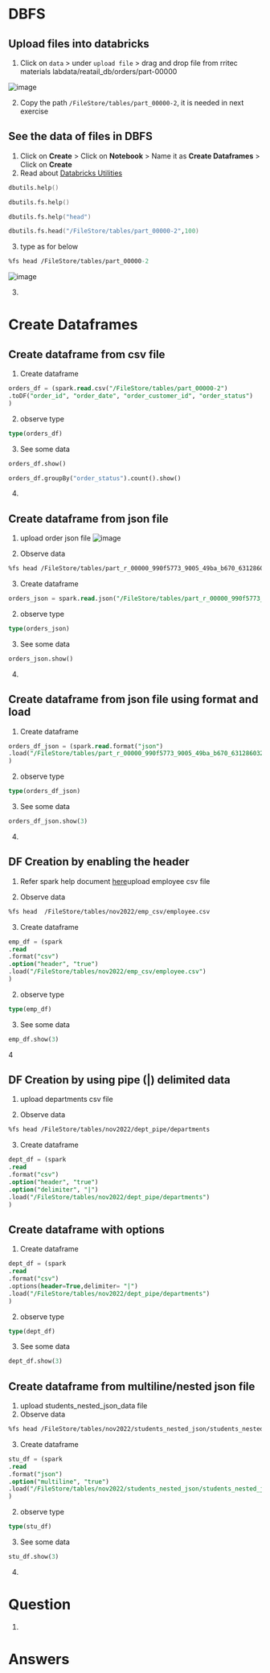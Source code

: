 # DBFS

## Upload files into databricks

1. Click on `data` > under `upload file` > drag and drop file from rritec materials labdata/reatail_db/orders/part-00000

![image](https://user-images.githubusercontent.com/20516321/222360084-1a8ab005-c2d4-4721-8a04-207e6f917468.png)

2.  Copy the path `/FileStore/tables/part_00000-2`, it is needed in next exercise

## See the data of files in DBFS

1. Click on **Create** > Click on **Notebook** > Name it as **Create Dataframes** > Click on **Create**
2. Read about [Databricks Utilities](https://docs.databricks.com/dev-tools/databricks-utils.html#databricks-utilities)
``` fs
dbutils.help()
```
``` fs
dbutils.fs.help()
```

``` fs
dbutils.fs.help("head")
```
``` fs
dbutils.fs.head("/FileStore/tables/part_00000-2",100)
```

3. type as for below
``` fs
%fs head /FileStore/tables/part_00000-2
```
![image](https://user-images.githubusercontent.com/20516321/222361426-8b3fd531-c2ae-49a7-9b36-c97015c30f71.png)


3. 
# Create Dataframes

## Create dataframe from csv file
1. Create dataframe
``` sql
orders_df = (spark.read.csv("/FileStore/tables/part_00000-2")
.toDF("order_id", "order_date", "order_customer_id", "order_status")
)
```
2. observe type
``` sql
type(orders_df)
```
3. See some data
``` sql
orders_df.show()
```
``` py
orders_df.groupBy("order_status").count().show()
```

4. 
## Create dataframe from json file
1. upload order json file
![image](https://user-images.githubusercontent.com/20516321/222363656-9aee863c-a7d3-46d8-8837-eba913b6602e.png)

2. Observe data
``` fs
%fs head /FileStore/tables/part_r_00000_990f5773_9005_49ba_b670_631286032674-1
```
3. Create dataframe
``` sql
orders_json = spark.read.json("/FileStore/tables/part_r_00000_990f5773_9005_49ba_b670_631286032674-1")
```
2. observe type
``` sql
type(orders_json)
```
3. See some data
``` sql
orders_json.show()
```
4. 

## Create dataframe from json file using format and load

1. Create dataframe
``` sql
orders_df_json = (spark.read.format("json")
.load("/FileStore/tables/part_r_00000_990f5773_9005_49ba_b670_631286032674-1")
)
```
2. observe type
``` sql
type(orders_df_json)
```
3. See some data
``` sql
orders_df_json.show(3)
```
4. 
## DF Creation by enabling the header
1. Refer spark help document [here](https://spark.apache.org/docs/latest/sql-data-sources-csv.html)upload employee csv file       

2. Observe data
``` fs
%fs head  /FileStore/tables/nov2022/emp_csv/employee.csv
```
3. Create dataframe
``` sql
emp_df = (spark
.read
.format("csv")
.option("header", "true")
.load("/FileStore/tables/nov2022/emp_csv/employee.csv")
)
```
2. observe type
``` sql
type(emp_df)
```
3. See some data
``` sql
emp_df.show(3)
```
4
## DF Creation by using pipe (|) delimited data
1. upload departments csv file       

2. Observe data
``` fs
%fs head /FileStore/tables/nov2022/dept_pipe/departments
```
3. Create dataframe

``` sql
dept_df = (spark
.read
.format("csv")
.option("header", "true")
.option("delimiter", "|") 
.load("/FileStore/tables/nov2022/dept_pipe/departments")
)
```
## Create dataframe with options

1. Create dataframe

``` sql
dept_df = (spark
.read
.format("csv")
.options(header=True,delimiter= "|") 
.load("/FileStore/tables/nov2022/dept_pipe/departments")
)
```
2. observe type
``` sql
type(dept_df)
```
3. See some data
``` sql
dept_df.show(3)
```
## Create dataframe from multiline/nested json file

1. upload students_nested_json_data file
2. Observe data
``` fs
%fs head /FileStore/tables/nov2022/students_nested_json/students_nested_json_data.json
```
3. Create dataframe
``` sql
stu_df = (spark
.read
.format("json")
.option("multiline", "true")
.load("/FileStore/tables/nov2022/students_nested_json/students_nested_json_data.json")
)
```
2. observe type
``` sql
type(stu_df)
```
3. See some data
``` sql
stu_df.show(3)
```
4. 

# Question

1. 
# Answers
